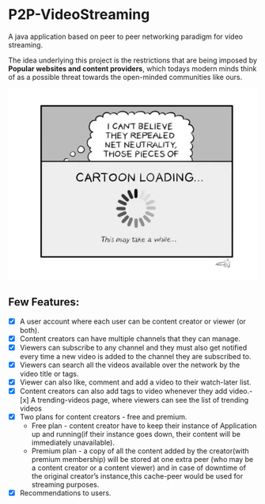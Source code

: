 # P2P-VideoStreaming
A java application based on peer to peer networking paradigm for video streaming.

The idea underlying this project is the restrictions that are being imposed by **Popular websites and content providers**, which todays modern minds think of as a possible threat towards the open-minded communities like ours.

![We want neutrality](https://github.com/surbhitawasthi/P2P-VideoStreaming/blob/master/P2PHub/open-mind.gif)

## Few Features:

- [x] A user account where each user can be content creator or viewer (or both).
- [x] Content creators can have multiple channels that they can manage.
- [x] Viewers can subscribe to any channel and they must also get notified every time a new video is added to the channel they are subscribed to.
- [x] Viewers can search all the videos available over the network by the video title or tags.
- [x] Viewer can also like, comment and add a video to their watch-later list.
- [x] Content creators can also add tags to video whenever they add video.- [x] A trending-videos page, where viewers can see the list of trending videos
- [x] Two plans for content creators - free and premium.
	* Free plan - content creator have to keep their instance of Application up and running(if their instance goes down, their content will be immediately unavailable).
	* Premium plan - a copy of all the content added by the creator(with premium membership) will be stored at one extra peer (who may be a content creator or a content viewer) and in case of downtime of the original creator’s instance,this cache-peer would be used for streaming purposes.
- [x] Recommendations to users.
